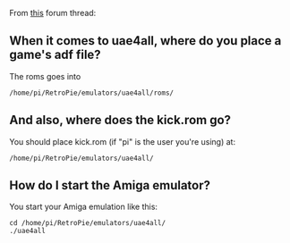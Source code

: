 From [this](http://www.raspberrypi.org/phpBB3/viewtopic.php?p=187821#p187821) forum thread:

## When it comes to uae4all, where do you place a game's adf file? 

The roms goes into

```shell
/home/pi/RetroPie/emulators/uae4all/roms/
```

## And also, where does the kick.rom go?

You should place kick.rom (if "pi" is the user you're using) at:

```shell
/home/pi/RetroPie/emulators/uae4all/
```

## How do I start the Amiga emulator?

You start your Amiga emulation like this:

```shell
cd /home/pi/RetroPie/emulators/uae4all/
./uae4all
```